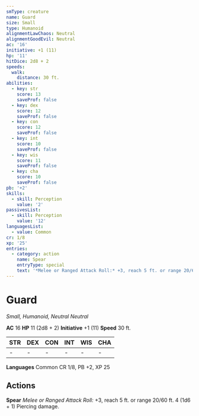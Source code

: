 ```yaml
---
smType: creature
name: Guard
size: Small
type: Humanoid
alignmentLawChaos: Neutral
alignmentGoodEvil: Neutral
ac: '16'
initiative: +1 (11)
hp: '11'
hitDice: 2d8 + 2
speeds:
  walk:
    distance: 30 ft.
abilities:
  - key: str
    score: 13
    saveProf: false
  - key: dex
    score: 12
    saveProf: false
  - key: con
    score: 12
    saveProf: false
  - key: int
    score: 10
    saveProf: false
  - key: wis
    score: 11
    saveProf: false
  - key: cha
    score: 10
    saveProf: false
pb: '+2'
skills:
  - skill: Perception
    value: '2'
passivesList:
  - skill: Perception
    value: '12'
languagesList:
  - value: Common
cr: 1/8
xp: '25'
entries:
  - category: action
    name: Spear
    entryType: special
    text: '*Melee or Ranged Attack Roll:* +3, reach 5 ft. or range 20/60 ft. 4 (1d6 + 1) Piercing damage.'
---
```


# Guard
*Small, Humanoid, Neutral Neutral*

**AC** 16
**HP** 11 (2d8 + 2)
**Initiative** +1 (11)
**Speed** 30 ft.

| STR | DEX | CON | INT | WIS | CHA |
| --- | --- | --- | --- | --- | --- |
| - | - | - | - | - | - |

**Languages** Common
CR 1/8, PB +2, XP 25

## Actions

**Spear**
*Melee or Ranged Attack Roll:* +3, reach 5 ft. or range 20/60 ft. 4 (1d6 + 1) Piercing damage.
